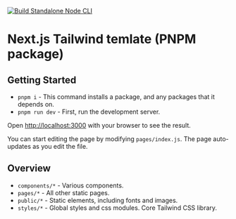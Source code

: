 [![Build Standalone Node CLI](https://github.com/serg-by/testemailsend/actions/workflows/build.yml/badge.svg)](https://github.com/serg-by/testemailsend/actions/workflows/build.yml)

# Next.js Tailwind temlate (PNPM package)

## Getting Started

- `pnpm i` - This command installs a package, and any packages that it depends on.
- `pnpm run dev` - First, run the development server.



Open [http://localhost:3000](http://localhost:3000) with your browser to see the result.

You can start editing the page by modifying `pages/index.js`. The page auto-updates as you edit the file.


## Overview

- `components/*` - Various components.
- `pages/*` - All other static pages.
- `public/*` - Static elements, including fonts and images.
- `styles/*` - Global styles and css modules. Core Tailwind CSS library.
